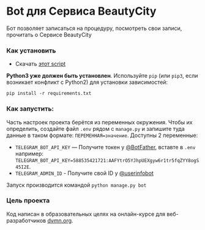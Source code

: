 # Bot для Сервиса BeautyCity

Бот позволяет записаться на процедуру, посмотреть свои записи, прочитать о Сервисе BeautyCity


### Как установить

* Скачать [этот script](https://github.com/miazigoo/Parsing_online_Library)

**Python3 уже должен быть установлен**. 
Используйте `pip` (или `pip3`, если возникает конфликт с Python2) для установки зависимостей:
```properties
pip install -r requirements.txt
```

### Как запустить:

Часть настроек проекта берётся из переменных окружения. Чтобы их определить, создайте файл `.env` рядом с `manage.py` и запишите туда данные в таком формате: `ПЕРЕМЕННАЯ=значение`.
Доступны 2 переменные:
- `TELEGRAM_BOT_API_KEY` — Получите токен у [@BotFather](https://t.me/BotFather), вставте в `.env` например: `TELEGRAM_BOT_API_KEY=588535421721:AAFYtrO5YJhpUEXgyw6r1tr5fqZYY8ogS45I2E`.
- `TELEGRAM_ADMIN_ID` - Получите свой ID у [@userinfobot](https://t.me/userinfobot)

Запуск производится командой `python manage.py bot`


### Цель проекта

Код написан в образовательных целях на онлайн-курсе для веб-разработчиков [dvmn.org](https://dvmn.org/).